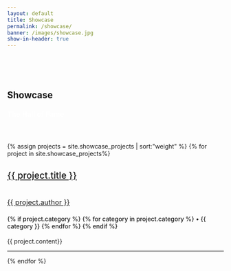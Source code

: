```yaml
---
layout: default
title: Showcase
permalink: /showcase/
banner: /images/showcase.jpg
show-in-header: true
---
```


<!-- Banner -->
<section id="banner" style="background-image:url({{ page.banner | prepend: site.baseurl }})">
    <div class="inner">
        <br/>
        <br/>
        <br/>
        <h2 >Showcase</h2>
        <h3 style="color: #fff; font-weight: 600;">The Hall of Fame</h3>
        <!-- <ul class="actions">
            <li><a href="#one" class="button big special">Join The Force</a></li>
        </ul>
        <ul class="actions">
            <li><a href="#two" class="button big special">Projects</a></li>
        </ul> -->
    </div>
</section>


<!-- Main -->
<section id="main" class="wrapper style1">
    <header class="major">
       <!--  <h2>No Sidebar</h2>
        <p>Tempus adipiscing commodo ut aliquam blandit</p> -->
    </header>
    <div class="container">
    {% assign projects = site.showcase_projects | sort:"weight"  %}
    {% for project in site.showcase_projects%}
        <div class="row">
            <div class="12u">
                <section class="special">
                    <a href="{{ project.repo }}" class="hyperlink-nodecoration">
                        <h2 style="font-weight: 500;" id="{{ project.title }}">{{ project.title }}</h2>
                    </a>
                	<a href="{{ project.website }}" class="image fit">
                        <img src="{{ project.image | prepend: site.baseurl }}" alt="" />
                    </a>
                    <div style="margin: 0 auto;">
                        <a href="{{ project.github }}"><img src="{{ project.avatar }}" alt="" class="avatar"/></a>
                        <a href="{{ project.github }}" class="hyperlink-nodecoration"><h3 style="font-weight: 400;">{{ project.author }}</h3></a>
                    </div>
                    <h4 style="font-weight: 500;">
                    {% if project.category %}
	                    {% for category in project.category %}
	                     • {{ category }}
	                    {% endfor %}
                    {% endif %}
                    </h4>
                    <p>{{ project.content}}</p>
                    <!-- <ul class="actions">
                        <li><a href="#" class="button alt">Learn More</a></li>
                    </ul> -->
                </section>
            <hr class="major" />
            </div>
        </div>
    {% endfor %}
    </div>
</section>
